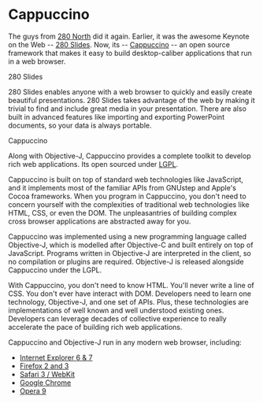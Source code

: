 # Cappuccino

The guys from <a href="http://280north.com/">280 North</a> did it again. Earlier, it was the awesome Keynote on the Web -- <a href="http://280slides.com/">280 Slides</a>. Now, its -- <a href="http://cappuccino.org/">Cappuccino</a> -- an open source framework that makes it easy to build desktop-caliber applications that run in a web browser.

280 Slides

280 Slides enables anyone with a web browser to quickly and easily create beautiful presentations. 280 Slides takes advantage of the web by making it trivial to find and include great media in your presentation. There are also built in advanced features like importing and exporting PowerPoint documents, so your data is always portable.

Cappuccino

Along with Objective-J, Cappuccino provides a complete toolkit to develop rich web applications. Its open sourced under <a href="http://www.gnu.org/licenses/lgpl.html">LGPL</a>.

Cappuccino is built on top of standard web technologies like JavaScript, and it implements most of the familiar APIs from GNUstep and Apple's Cocoa frameworks. When you program in Cappuccino, you don't need to concern yourself with the complexities of traditional web technologies like HTML, CSS, or even the DOM. The unpleasantries of building complex cross browser applications are abstracted away for you.

Cappuccino was implemented using a new programming language called Objective-J, which is modelled after Objective-C and built entirely on top of JavaScript. Programs written in Objective-J are interpreted in the client, so no compilation or plugins are required. Objective-J is released alongside Cappuccino under the LGPL.

With Cappuccino, you don't need to know HTML. You'll never write a line of CSS. You don't ever have interact with DOM. Developers need to learn one technology, Objective-J, and one set of APIs. Plus, these technologies are implementations of well known and well understood existing ones. Developers can leverage decades of collective experience to really accelerate the pace of building rich web applications.

Cappuccino and Objective-J run in any modern web browser, including:

* <a href="http://www.microsoft.com/windows/products/winfamily/ie/">Internet Explorer 6 & 7</a>
* <a href="http://firefox.com/">Firefox 2 and 3</a>
* <a href="http://www.apple.com/safari/">Safari 3 / WebKit</a>
* <a href="http://www.google.com/chrome/">Google Chrome</a>
* <a href="http://www.opera.com/">Opera 9</a>
